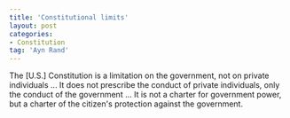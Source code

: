 ```yaml
---
title: 'Constitutional limits'
layout: post
categories:
- Constitution
tag: 'Ayn Rand'
---
```


The \[U.S.\] Constitution is a limitation on the government, not on private individuals ... It does not prescribe the conduct of private individuals, only the conduct of the government ... It is not a charter for government power, but a charter of the citizen's protection against the government.
